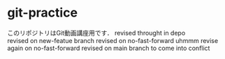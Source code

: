 # git-practice
このリポジトリはGit動画講座用です．
revised throught in depo  
revised on new-featue branch
revised on no-fast-forward
uhmmm revise again on no-fast-forward
revised on main branch to come into conflict

 
